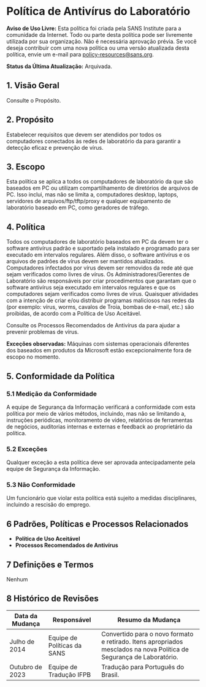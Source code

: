 # Política de Antivírus do Laboratório

**Aviso de Uso Livre:** Esta política foi criada pela SANS Institute para a comunidade da Internet. Todo ou parte desta política pode ser livremente utilizada por sua organização. Não é necessária aprovação prévia. Se você deseja contribuir com uma nova política ou uma versão atualizada desta política, envie um e-mail para policy-resources@sans.org.

**Status da Última Atualização:** Arquivada.

## 1. Visão Geral
Consulte o Propósito.

## 2. Propósito
Estabelecer requisitos que devem ser atendidos por todos os computadores conectados às redes de laboratório da <Nome da Empresa> para garantir a detecção eficaz e prevenção de vírus.

## 3. Escopo
Esta política se aplica a todos os computadores de laboratório da <Nome da Empresa> que são baseados em PC ou utilizam compartilhamento de diretórios de arquivos de PC. Isso inclui, mas não se limita a, computadores desktop, laptops, servidores de arquivos/ftp/tftp/proxy e qualquer equipamento de laboratório baseado em PC, como geradores de tráfego.

## 4. Política
Todos os computadores de laboratório baseados em PC da <Nome da Empresa> devem ter o software antivírus padrão e suportado pela <Nome da Empresa> instalado e programado para ser executado em intervalos regulares. Além disso, o software antivírus e os arquivos de padrões de vírus devem ser mantidos atualizados. Computadores infectados por vírus devem ser removidos da rede até que sejam verificados como livres de vírus. Os Administradores/Gerentes de Laboratório são responsáveis por criar procedimentos que garantam que o software antivírus seja executado em intervalos regulares e que os computadores sejam verificados como livres de vírus. Quaisquer atividades com a intenção de criar e/ou distribuir programas maliciosos nas redes da <Nome da Empresa> (por exemplo: vírus, worms, cavalos de Troia, bombas de e-mail, etc.) são proibidas, de acordo com a Política de Uso Aceitável.

Consulte os Processos Recomendados de Antivírus da <Nome da Empresa> para ajudar a prevenir problemas de vírus.

**Exceções observadas:** Máquinas com sistemas operacionais diferentes dos baseados em produtos da Microsoft estão excepcionalmente fora de escopo no momento.

## 5. Conformidade da Política
### 5.1 Medição da Conformidade
A equipe de Segurança da Informação verificará a conformidade com esta política por meio de vários métodos, incluindo, mas não se limitando a, instruções periódicas, monitoramento de vídeo, relatórios de ferramentas de negócios, auditorias internas e externas e feedback ao proprietário da política.
### 5.2 Exceções
Qualquer exceção a esta política deve ser aprovada antecipadamente pela equipe de Segurança da Informação.
### 5.3 Não Conformidade
Um funcionário que violar esta política está sujeito a medidas disciplinares, incluindo a rescisão do emprego.

## 6 Padrões, Políticas e Processos Relacionados
* **Política de Uso Aceitável**
* **Processos Recomendados de Antivírus**

## 7 Definições e Termos
Nenhum

## 8 Histórico de Revisões
Data da Mudança | Responsável | Resumo da Mudança
-----------------|------------|-------------------
Julho de 2014 | Equipe de Políticas da SANS | Convertido para o novo formato e retirado. Itens apropriados mesclados na nova Política de Segurança de Laboratório.
Outubro de 2023 | Equipe de Tradução IFPB | Tradução para Português do Brasil.
